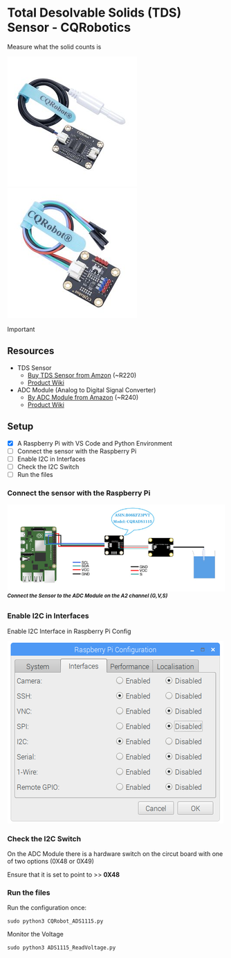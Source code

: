 # Total Desolvable Solids (TDS) Sensor - CQRobotics #
Measure what the solid counts is

![](https://raw.githubusercontent.com/mariusvrstr/hydriot/main/Raspberry%20Pi/TDS%20Sensor%20(CQRobotics)/resources/tds_sensor.jpg)
![](https://raw.githubusercontent.com/mariusvrstr/hydriot/main/Raspberry%20Pi/TDS%20Sensor%20(CQRobotics)/resources/adc_module.jpg)

Important

## Resources ##

+ TDS Sensor
    + [Buy TDS Sensor from Amzon](https://www.amazon.com/CQRobot-Ocean-Compatible-Scientific-Laboratory/dp/B08KXRHK7H/ref=sr_1_4?crid=1KJNXUKV7RPCC&dchild=1&keywords=tds+meter+sensor&qid=1611391268&sprefix=TDS+Meter+Sensor%2Cdigital-text%2C1004&sr=8-4) (~R220)
    + [Product Wiki](http://www.cqrobot.wiki/index.php/Liquid_Level_Sensor)
+  ADC Module (Analog to Digital Signal Converter)
    + [By ADC Module from Amazon](https://www.amazon.com/gp/product/B08KFZ3PVT/ref=ppx_yo_dt_b_asin_title_o00_s00?ie=UTF8&psc=1) (~R240)
    + [Product Wiki](http://www.cqrobot.wiki/index.php/ADS1115_16-Bit_ADC_Module)

## Setup ##

- [X] A Raspberry Pi with VS Code and Python Environment 
- [ ] Connect the sensor with the Raspberry Pi
- [ ] Enable I2C in Interfaces
- [ ] Check the I2C Switch
- [ ] Run the files

### Connect the sensor with the Raspberry Pi ###

![](https://raw.githubusercontent.com/mariusvrstr/hydriot/main/Raspberry%20Pi/TDS%20Sensor%20(CQRobotics)/resources/connection.jpg)
___<sup>Connect the Sensor to the ADC Module on the A2 channel (G,V,S)</sup>___


### Enable I2C in Interfaces ###

Enable I2C Interface in Raspberry Pi Config

![](https://raw.githubusercontent.com/mariusvrstr/hydriot/main/Raspberry%20Pi/TDS%20Sensor%20(CQRobotics)/resources/I2C_config.png)

### Check the I2C Switch ###

On the ADC Module there is a hardware switch on the circut board with one of two options (0X48 or 0X49)

Ensure that it is set to point to >> **0X48**

### Run the files ###

Run the configuration once:

```console
sudo python3 CQRobot_ADS1115.py
```

Monitor the Voltage

```console
sudo python3 ADS1115_ReadVoltage.py
```
